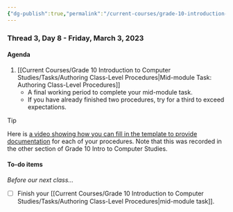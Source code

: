 ```yaml
---
{"dg-publish":true,"permalink":"/current-courses/grade-10-introduction-to-computer-studies/section-2/thread-3/day-8/","dgHomeLink":false}
---
```


### Thread 3, Day 8 - Friday, March 3, 2023
#### Agenda

1. [[Current Courses/Grade 10 Introduction to Computer Studies/Tasks/Authoring Class-Level Procedures\|Mid-module Task: Authoring Class-Level Procedures]]
	- A final working period to complete your mid-module task.
	- If you have already finished two procedures, try for a third to exceed expectations.
> [!TIP]
> Here is [a video showing how you can fill in the template to provide documentation](https://youtu.be/0IPvZ1x4qSM) for each of your procedures. Note that this was recorded in the other section of Grade 10 Intro to Computer Studies.

#### To-do items
*Before our next class...*

- [ ] Finish your [[Current Courses/Grade 10 Introduction to Computer Studies/Tasks/Authoring Class-Level Procedures\|mid-module task]].